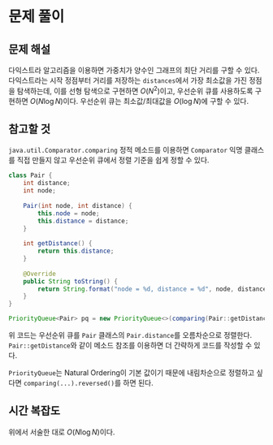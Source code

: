 # 문제 풀이

## 문제 해설

다익스트라 알고리즘을 이용하면 가중치가 양수인 그래프의 최단 거리를 구할 수 있다. 다익스트라는 시작 정점부터 거리를 저장하는 `distances`에서 가장 최소값을 가진 정점을 탐색하는데, 이를 선형 탐색으로 구현하면 $O(N^2)$이고, 우선순위 큐를 사용하도록 구현하면 $O(N\log{N})$이다. 우선순위 큐는 최소값/최대값을 $O(\log{N})$에 구할 수 있다.

## 참고할 것

`java.util.Comparator.comparing` 정적 메소드를 이용하면 `Comparator` 익명 클래스를 직접 만들지 않고 우선순위 큐에서 정렬 기준을 쉽게 정할 수 있다.

```java
class Pair {
    int distance;
    int node;
    
    Pair(int node, int distance) {
        this.node = node;
        this.distance = distance;
    }
    
    int getDistance() {
        return this.distance;
    }
    
    @Override
    public String toString() {
        return String.format("node = %d, distance = %d", node, distance);
    }
}

PriorityQueue<Pair> pq = new PriorityQueue<>(comparing(Pair::getDistance));
```

위 코드는 우선순위 큐를 `Pair` 클래스의 `Pair.distance`를 오름차순으로 정렬한다. `Pair::getDistance`와 같이 메소드 참조를 이용하면 더 간략하게 코드를 작성할 수 있다.

`PriorityQueue`는 Natural Ordering이 기본 값이기 때문에 내림차순으로 정렬하고 싶다면 `comparing(...).reversed()`를 하면 된다.

## 시간 복잡도

위에서 서술한 대로 $O(N\log{N})$이다.
